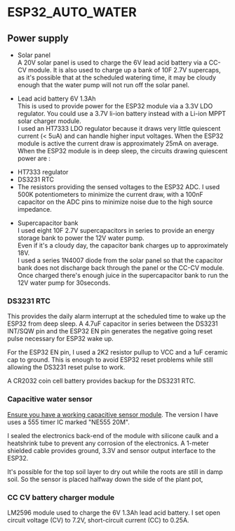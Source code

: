 # ESP32_AUTO_WATER

## Power supply

* Solar panel<br>
A 20V solar panel is used to charge the 6V lead acid battery via a CC-CV module. It is also used to charge up a bank of 10F 2.7V supercaps, as it's possible that at the scheduled watering time, it may be cloudy enough that the water pump will not run off the solar panel.

* Lead acid battery 6V 1.3Ah<br>
This is used to provide power for the ESP32 module via a 3.3V LDO regulator. You could use a 3.7V li-ion battery instead with a Li-ion MPPT solar charger module.<br>
I used an HT7333 LDO regulator because it draws very little quiescent current (< 5uA) and can handle higher input voltages. When the ESP32 module is active the current draw is approximately 25mA on average. <br>
When the ESP32 module is in deep sleep, the circuits drawing quiescent power are :
- HT7333 regulator
- DS3231 RTC
- The resistors providing the sensed voltages to the ESP32 ADC. I used 500K potentiometers to minimize the current draw, with a 100nF capacitor on the ADC pins to minimize noise due to the high source impedance.

* Supercapacitor bank<br>
I used eight 10F 2.7V supercapacitors in series to provide an energy storage bank to power the 12V water pump.<br>
Even if it's a cloudy day, the capacitor bank charges up to approximately 18V.<br>
I used a series 1N4007 diode from the solar panel so that the capacitor bank does not discharge back through the panel or the CC-CV module. Once charged there's enough juice in the supercapacitor bank to run the 12V water pump for 30seconds.

### DS3231 RTC 
This provides the daily alarm interrupt at the scheduled time to wake up the ESP32 from deep sleep. A 4.7uF capacitor in series between the DS3231 INT/SQW pin and the ESP32 EN pin generates the negative going reset pulse necessary for ESP32 wake up.

For the ESP32 EN pin, I used a 2K2 resistor pullup to VCC and a 1uF ceramic cap to ground. This is enough to avoid ESP32 reset problems while still allowing the DS3231 reset pulse to work.

A CR2032 coin cell battery provides backup for the DS3231 RTC. 

### Capacitive water sensor
[Ensure you have a working capacitive sensor module](https://www.youtube.com/watch?v=IGP38bz-K48). The version I have uses a 555 timer IC marked "NE555 20M". 

I sealed the electronics back-end of the module with silicone caulk and a heatshrink tube to prevent any corrosion of the electronics. A 1-meter shielded cable provides ground, 3.3V and sensor output interface to the ESP32.

It's possible for the top soil layer to dry out while the roots are still in damp soil. So the sensor is placed halfway down the side of the plant pot, 

### CC CV battery charger module
LM2596 module used to charge the 6V 1.3Ah lead acid battery. I set open circuit voltage (CV) to 7.2V, short-circuit current (CC) to 0.25A.